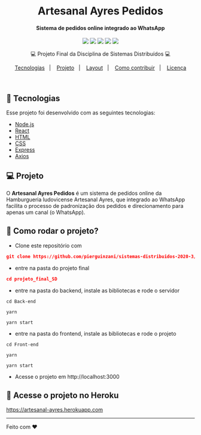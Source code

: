 
<h1 align="center">
   Artesanal Ayres Pedidos
</h1>

<div align="center">

  #### Sistema de pedidos online integrado ao WhatsApp

  ![](https://img.shields.io/badge/autor-Pier%20Guinzani-purple)
  ![](https://img.shields.io/badge/autor-Augusto%20Zanoni-orange)
  ![](https://img.shields.io/badge/Back--End-NodeJS-blue)
  ![](https://img.shields.io/badge/Front--End-ReactJS-yellow)
  ![](https://img.shields.io/badge/Integraçãp-WhatsApp-brightgreen)
  
</div> 

<p align="center">
💻 Projeto Final da Disciplina de Sistemas Distribuídos 💻
</p>


<p align="center">
  <a href="#rocket-tecnologias">Tecnologias</a>&nbsp;&nbsp;&nbsp;|&nbsp;&nbsp;&nbsp;
  <a href="#-projeto">Projeto</a>&nbsp;&nbsp;&nbsp;|&nbsp;&nbsp;&nbsp;
  <a href="#-layout">Layout</a>&nbsp;&nbsp;&nbsp;|&nbsp;&nbsp;&nbsp;
  <a href="#-como-contribuir">Como contribuir</a>&nbsp;&nbsp;&nbsp;|&nbsp;&nbsp;&nbsp;
  <a href="#memo-licença">Licença</a>
</p>

<br>

## :rocket: Tecnologias

Esse projeto foi desenvolvido com as seguintes tecnologias:

- [Node.js](https://nodejs.org/en/)
- [React](https://reactjs.org)
- [HTML](https://www.w3.org/History/19921103-hypertext/hypertext/WWW/TheProject.html)
- [CSS](https://devdocs.io/css/)
- [Express](https://expressjs.com/pt-br/)
- [Axios](https://www.axios.com)

## 💻 Projeto

O **Artesanal Ayres Pedidos** é um sistema de pedidos online da Hamburgueria ludovicense Artesanal Ayres, que integrado ao WhatsApp facilita o processo de padronização dos pedidos e direcionamento para apenas um canal (o WhatsApp).

## 🤔 Como rodar o projeto?

- Clone este repositório com
```json
git clone https://github.com/pierguinzani/sistemas-distribuidos-2020-3/
```
- entre na pasta do projeto final
```json
cd projeto_final_SD
```
- entre na pasta do backend, instale as bibliotecas e rode o servidor
```
cd Back-end
```
```
yarn
```
```
yarn start
```
- entre na pasta do frontend, instale as bibliotecas e rode o projeto
```
cd Front-end
```
```
yarn
```
```
yarn start
```
- Acesse o projeto em http://localhost:3000
## :memo: Acesse o projeto no Heroku

https://artesanal-ayres.herokuapp.com

---

Feito com ❤️


